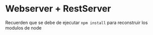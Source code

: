 # Webserver + RestServer

Recuerden que se debe de ejecutar ```npm install``` para reconstruir los
modulos de node